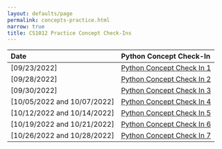 ```yaml
---
layout: defaults/page
permalink: concepts-practice.html
narrow: true
title: CS1012 Practice Concept Check-Ins
---
```

<table>
    <thead>
    <tr>
      <th style="text-align: left">Date</th>
      <th style="text-align: left">Python Concept Check-In</th>
    </tr>
    </thead>
    <tbody>
    <tr>
      <td style="text-align: left">[09/23/2022]</td>
      <td style="text-align: left"> 
      <a href="https://docs.google.com/forms/d/1EK9mXJZ6KsWd7G-9aCDZZ-8TbwFvUIbSD0NAEbGHFmA/viewform?edit_requested=true#settings" target="_blank">Python Concept Check In 1</a>
      </td>
    </tr>
    <tr>
      <td style="text-align: left">[09/28/2022]</td>
      <td style="text-align: left"> 
      <a href="https://docs.google.com/forms/d/1h6kY72YfT6_rxIEHx4ozc58iIYxQf36aC05sE2bzY2g/viewform?edit_requested=true" target="_blank">Python Concept Check In 2</a>
      </td>
    </tr>
    <tr>
      <td style="text-align: left">[09/30/2022]</td>
      <td style="text-align: left"> 
      <a href="https://docs.google.com/forms/d/1sUwWCesaP8ZSDSlMIke6ljnYa6ud00uWSuFB6BSqUg8/viewform?edit_requested=true" target="_blank">Python Concept Check In 3</a>
      </td>
    </tr>
    <tr>
      <td style="text-align: left">[10/05/2022 and 10/07/2022]</td>
      <td style="text-align: left"> 
      <a href="https://docs.google.com/forms/d/1HWfdpGiWDeClOLvCTarZecZwpkB5vQYfBVMuLaRuJ1s/viewform?edit_requested=true#responses" target="_blank">Python Concept Check In 4</a>
      </td>
    </tr>
    <tr>
      <td style="text-align: left">[10/12/2022 and 10/14/2022]</td>
      <td style="text-align: left"> 
      <a href="https://docs.google.com/forms/d/e/1FAIpQLSfAKeofOZxY_77FhSW5VLKSIzp9TH3KmQOz3eF7jeNiLy6OKQ/viewform" target="_blank">Python Concept Check In 5</a>
      </td>
    </tr>
    <tr>
      <td style="text-align: left">[10/19/2022 and 10/21/2022]</td>
      <td style="text-align: left"> 
      <a href="https://docs.google.com/forms/d/e/1FAIpQLSf-rTWR_kchxHc5Boiyhjh4IPKMNuM6DEeDBocGxyCZ3Vd4-A/viewform" target="_blank">Python Concept Check In 6</a>
      </td>
    </tr>
    <tr>
      <td style="text-align: left">[10/26/2022 and 10/28/2022]</td>
      <td style="text-align: left"> 
      <a href="https://docs.google.com/forms/d/e/1FAIpQLSd-X0rCG8lrm426JNCV_YKtfwcN6w-o9JBcTnZs6mTDamaOlw/viewform" target="_blank">Python Concept Check In 7</a>
      </td>
    </tr>
    </tbody>
</table>
